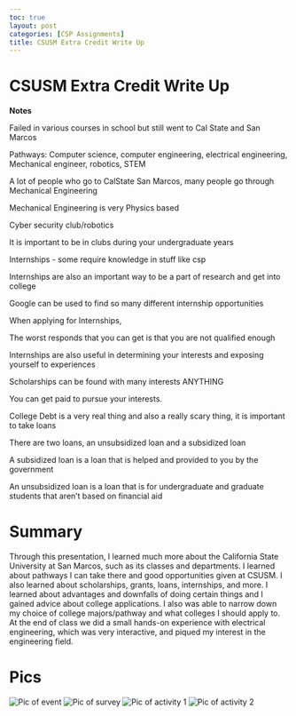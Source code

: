 ```yaml
---
toc: true
layout: post 
categories: [CSP Assignments]
title: CSUSM Extra Credit Write Up
---
```

# CSUSM Extra Credit Write Up

**Notes**

Failed in various courses in school but still went to Cal State and San Marcos 

Pathways: Computer science, computer engineering, electrical engineering, Mechanical engineer, robotics, STEM

A lot of people who go to CalState San Marcos, many people go through Mechanical Engineering

Mechanical Engineering is very Physics based

Cyber security club/robotics

It is important to be in clubs during your undergraduate years

Internships - some require knowledge in stuff like csp

Internships are also an important way to be a part of research and get into college

Google can be used to find so many different internship opportunities

When applying for Internships, 

The worst responds that you can get is that you are not qualified enough

Internships are also useful in determining your interests and exposing yourself to experiences

Scholarships can be found with many interests ANYTHING

You can get paid to pursue your interests. 

College Debt is a very real thing and also a really scary thing, it is important to take loans

There are two loans, an unsubsidized loan and a subsidized loan

A subsidized loan is a loan that is helped and provided to you by the government

An unsubsidized loan is a loan that is for undergraduate and graduate students that aren’t based on financial aid


# **Summary**
Through this presentation, I learned much more about the California State University at San Marcos, such as its classes and departments. I learned about pathways I can take there and good opportunities given at CSUSM. I also learned about scholarships, grants, loans, internships, and more. I learned about advantages and downfalls of doing certain things and I gained advice about college applications. I also was able to narrow down my choice of college majors/pathway and what colleges I should apply to. At the end of class we did a small hands-on experience with electrical engineering, which was very interactive, and piqued my interest in the engineering field.

# **Pics**
![]({{site.baseurl}}/images/csusm1.png "Pic of event")
![]({{site.baseurl}}/images/csusm2.png "Pic of survey")
![]({{site.baseurl}}/images/csusm3.png "Pic of activity 1")
![]({{site.baseurl}}/images/csusm4.png "Pic of activity 2")